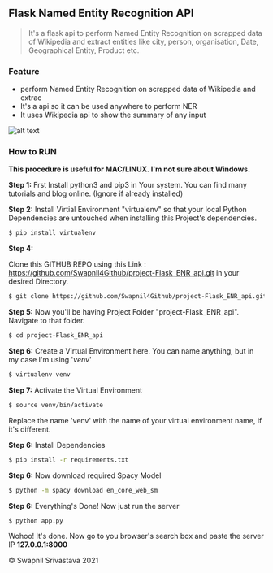 ## Flask Named Entity Recognition API

> It's a flask api to perform Named Entity Recognition on scrapped data of Wikipedia and extract entities like city, person, organisation, Date, Geographical Entity, Product etc.

### Feature

- perform Named Entity Recognition on scrapped data of Wikipedia and extrac
- It's a api so it can be used anywhere to perform NER
- It uses Wikipedia api to show the summary of any input

![alt text](https://cdn.pixabay.com/photo/2021/04/12/20/47/20-47-42-229_1280.jpg)

### How to RUN

**This procedure is useful for MAC/LINUX. I'm not sure about Windows.**

**Step 1:**
Frst Install python3 and pip3 in Your system. You can find many tutorials and blog online. (Ignore if already installed)

**Step 2:**
Install Virtial Environment "virtualenv" so that your local Python Dependencies are untouched when installing this Project's dependencies.

```bash
$ pip install virtualenv
```

**Step 4:**

Clone this GITHUB REPO using this Link : https://github.com/Swapnil4Github/project-Flask_ENR_api.git in your desired Directory.

```bash
$ git clone https://github.com/Swapnil4Github/project-Flask_ENR_api.git
```

**Step 5:**
Now you'll be having Project Folder "project-Flask_ENR_api". Navigate to that folder.

```bash
$ cd project-Flask_ENR_api
```

**Step 6:**
Create a Virtual Environment here. You can name anything, but in my case I'm using '_venv_'

```bash
$ virtualenv venv
```

**Step 7:**
Activate the Virtual Environment

```bash
$ source venv/bin/activate
```

Replace the name 'venv' with the name of your virtual environment name, if it's different.

**Step 6:**
Install Dependencies

```bash
$ pip install -r requirements.txt
```

**Step 6:**
Now download required Spacy Model

```bash
$ python -m spacy download en_core_web_sm
```

**Step 6:**
Everything's Done!
Now just run the server

```bash
$ python app.py
```

Wohoo! It's done.
Now go to you browser's search box and paste the server IP **127.0.0.1:8000**



&copy; Swapnil Srivastava 2021
